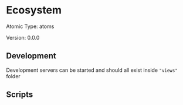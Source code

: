 # Ecosystem

Atomic Type: atoms

Version: 0.0.0

## Development

Development servers can be started and should all exist inside `"views"` folder

## Scripts
